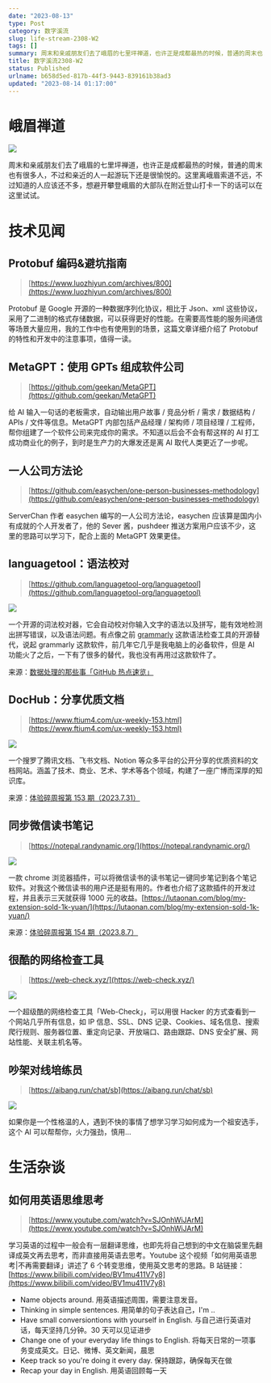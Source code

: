 ```yaml
---
date: "2023-08-13"
type: Post
category: 数字溪流
slug: life-stream-2308-W2
tags: []
summary: 周末和亲戚朋友们去了峨眉的七里坪禅道，也许正是成都最热的时候，普通的周末也有很多人，不过和亲近的人一起游玩下还是很愉悦的。这里离峨眉索道不远，不过知道的人应该还不多，想避开攀登峨眉的大部队在附近登山打卡一下的话可以在这里试试。
title: 数字溪流2308-W2
status: Published
urlname: b658d5ed-817b-44f3-9443-839161b38ad3
updated: "2023-08-14 01:17:00"
---
```


# 峨眉禅道

![](../../images/4291307621e8973128f26b81b9cc50ea.webp)

周末和亲戚朋友们去了峨眉的七里坪禅道，也许正是成都最热的时候，普通的周末也有很多人，不过和亲近的人一起游玩下还是很愉悦的。这里离峨眉索道不远，不过知道的人应该还不多，想避开攀登峨眉的大部队在附近登山打卡一下的话可以在这里试试。

# 技术见闻

## Protobuf 编码&避坑指南

> [https://www.luozhiyun.com/archives/800](https://www.luozhiyun.com/archives/800)

Protobuf 是 Google 开源的一种数据序列化协议，相比于 Json、xml 这些协议，采用了二进制的格式存储数据，可以获得更好的性能。在需要高性能的服务间通信等场景大量应用，我的工作中也有使用到的场景，这篇文章详细介绍了 Protobuf 的特性和开发中的注意事项，值得一读。

## MetaGPT：使用 GPTs 组成软件公司

> [https://github.com/geekan/MetaGPT](https://github.com/geekan/MetaGPT)

给 AI 输入一句话的老板需求，自动输出用户故事 / 竞品分析 / 需求 / 数据结构 / APIs / 文件等信息。MetaGPT 内部包括产品经理 / 架构师 / 项目经理 / 工程师，帮你组建了一个软件公司来完成你的需求。不知道以后会不会有帮这样的 AI 打工成功商业化的例子，到时是生产力的大爆发还是离 AI 取代人类更近了一步呢。

## **一人公司方法论**

> [https://github.com/easychen/one-person-businesses-methodology](https://github.com/easychen/one-person-businesses-methodology)

ServerChan 作者 easychen 编写的一人公司方法论，easychen 应该算是国内小有成就的个人开发者了，他的 Sever 酱，pushdeer 推送方案用户应该不少，这里的思路可以学习下，配合上面的 MetaGPT 效果更佳。

## languagetool：语法校对

> [https://github.com/languagetool-org/languagetool](https://github.com/languagetool-org/languagetool)

![](../../images/6b5f636a9b3de6e0058816e327d2ce10.png)

一个开源的词法校对器，它会自动校对你输入文字的语法以及拼写，能有效地检测出拼写错误，以及语法问题。有点像之前 [grammarly](https://www.grammarly.com/) 这款语法检查工具的开源替代，说起 grammarly 这款软件，前几年它几乎是我电脑上的必备软件，但是 AI 功能火了之后，一下有了很多的替代，我也没有再用过这款软件了。

来源：[数据处理的那些事「GitHub 热点速览」](https://www.cnblogs.com/xueweihan/p/17592529.html)

## **DocHub：分享优质文档**

> [https://www.ftium4.com/ux-weekly-153.html](https://www.ftium4.com/ux-weekly-153.html)

![](../../images/f166fd7eadd521b419baf3de0f208f1d.png)

一个搜罗了腾讯文档、飞书文档、Notion 等众多平台的公开分享的优质资料的文档网站。涵盖了技术、商业、艺术、学术等各个领域，构建了一座广博而深厚的知识库。

来源：[体验碎周报第 153 期（2023.7.31）](https://www.ftium4.com/ux-weekly-153.html)

## 同步微信读书笔记

> [https://notepal.randynamic.org/](https://notepal.randynamic.org/)

![](../../images/d281ec783065e0fc531db8c96c98e408.png)

一款 chrome 浏览器插件，可以将微信读书的读书笔记一键同步笔记到各个笔记软件。对我这个微信读书的用户还是挺有用的。作者也介绍了这款插件的开发过程，并且表示三天就获得 1000 元的收益。[https://lutaonan.com/blog/my-extension-sold-1k-yuan/](https://lutaonan.com/blog/my-extension-sold-1k-yuan/)

来源：[体验碎周报第 154 期（2023.8.7）](https://www.ftium4.com/ux-weekly-154.html)

## 很酷的网络检查工具

> [https://web-check.xyz/](https://web-check.xyz/)

![](../../images/73d6471a8479710f878deaf5a0cfd12c.png)

一个超级酷的网络检查工具「Web-Check」，可以用很 Hacker 的方式查看到一个网站几乎所有信息，如 IP 信息、SSL、DNS 记录、Cookies、域名信息、搜索爬行规则、服务器位置、重定向记录、开放端口、路由跟踪、DNS 安全扩展、网站性能、关联主机名等。

## 吵架对线培练员

> [https://aibang.run/chat/sb](https://aibang.run/chat/sb)

![](../../images/0eb613ea46a54dde9c37803168f69b98.png)

如果你是一个性格温的人，遇到不快的事情了想学习学习如何成为一个祖安选手，这个 AI 可以帮帮你，火力强劲，慎用…

# 生活杂谈

## 如何用英语思维思考

> [https://www.youtube.com/watch?v=SJOnhWiJArM](https://www.youtube.com/watch?v=SJOnhWiJArM)

学习英语的过程中一般会有一层翻译思维，也即先将自己想到的中文在脑袋里先翻译成英文再去思考，而非直接用英语去思考。Youtube 这个视频「如何用英语思考|不再需要翻译」讲述了 6 个转变思维，使用英文思考的思路。B 站链接：[https://www.bilibili.com/video/BV1mu411V7y8](https://www.bilibili.com/video/BV1mu411V7y8)

- Name objects around. 用英语描述周围，需要注意发音。
- Thinking in simple sentences. 用简单的句子表达自己，I'm ..
- Have small conversiontions with yourself in English. 与自己进行英语对话，每天坚持几分钟。30 天可以见证进步
- Change one of your everyday life things to English. 将每天日常的一项事务变成英文。日记、微博、英文新闻，晨思
- Keep track so you're doing it every day. 保持跟踪，确保每天在做
- Recap your day in English. 用英语回顾每一天
